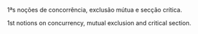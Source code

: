 1ªs noções de concorrência, exclusão mútua e secção crítica.

1st notions on concurrency, mutual exclusion and critical section.
